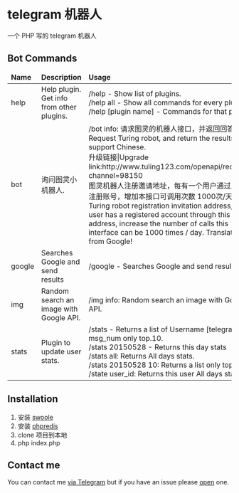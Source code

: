 telegram 机器人
============

一个 PHP 写的 telegram 机器人

Bot Commands
------------
<table>
  <thead>
    <tr>
      <td><strong>Name</strong></td>
      <td><strong>Description</strong></td>
      <td><strong>Usage</strong></td>
    </tr>
  </thead>
  <tbody>
    <tr>
      <td>help</td>
      <td>Help plugin. Get info from other plugins.</td>
      <td>
        /help - Show list of plugins.<br/>
        /help all - Show all commands for every plugin.<br/>
        /help [plugin name] - Commands for that plugin.
      </td>
    </tr>
    <tr>
      <td>bot</td>
      <td>询问图灵小机器人.</td>
      <td>
        /bot info: 请求图灵的机器人接口，并返回回答。<br/>
        Request Turing robot, and return the results. Only support Chinese.<br/>
        升级链接|Upgrade link:http://www.tuling123.com/openapi/record.do?channel=98150<br/>
        图灵机器人注册邀请地址，每有一个用户通过此地址注册账号，增加本接口可调用次数 1000次/天。<br/>
        Turing robot registration invitation address, each user has a registered account through this address, increase the number of calls this interface can be 1000 times / day. Translation from Google!<br/>
      </td>
    </tr>
    <tr>
      <td>google</td>
      <td>Searches Google and send results</td>
      <td>/google - Searches Google and send results.</td>
    </tr>
    <tr>
      <td>img</td>
      <td>Random search an image with Google API.</td>
      <td>/img info: Random search an image with Google API.</td>
    </tr>
    <tr>
      <td>stats</td>
      <td>Plugin to update user stats.</td>
      <td>
        /stats - Returns a list of Username [telegram_id]: msg_num only top.10.<br/>
        /stats 20150528 - Returns this day stats<br/>
        /stats all: Returns All days stats.<br/>
        /stats 20150528 10: Returns a list only top 10.<br/>
        /state user_id: Returns this user All days stats.<br/>
      </td>
    </tr>
  </tbody>
</table>

Installation
------------
1. 安装 [swoole](https://github.com/swoole/swoole-src)
2. 安装 [phpredis](https://github.com/phpredis/phpredis)
3. clone 项目到本地
4. php index.php

Contact me
------------
You can contact me [via Telegram](https://telegram.me/drayc) but if you have an issue please [open](https://github.com/DrayChou/tgbot-php/issues) one.